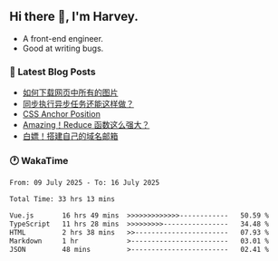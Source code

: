 ## Hi there 👋, I'm Harvey.

- A front-end engineer.
- Good at writing bugs.

### 📖 Latest Blog Posts
<!-- BLOG-POST-LIST:START -->
- [如何下载网页中所有的图片](https://blog.izou.top/posts/download-page-img/)
- [同步执行异步任务还能这样做？](https://blog.izou.top/posts/sync-executed/)
- [CSS Anchor Position](https://blog.izou.top/posts/css-anchor/)
- [Amazing！Reduce 函数这么强大？](https://blog.izou.top/posts/reduce-usage/)
- [白嫖！搭建自己的域名邮箱](https://blog.izou.top/posts/domain-mail/)
<!-- BLOG-POST-LIST:END -->

### 🕐 WakaTime
<!--START_SECTION:waka-->

```txt
From: 09 July 2025 - To: 16 July 2025

Total Time: 33 hrs 13 mins

Vue.js       16 hrs 49 mins  >>>>>>>>>>>>>------------   50.59 %
TypeScript   11 hrs 28 mins  >>>>>>>>>----------------   34.48 %
HTML         2 hrs 38 mins   >>-----------------------   07.93 %
Markdown     1 hr            >------------------------   03.01 %
JSON         48 mins         >------------------------   02.41 %
```

<!--END_SECTION:waka-->
